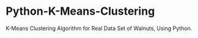 # Python-K-Means-Clustering
K-Means Clustering Algorithm for Real Data Set of Walnuts, Using Python.
